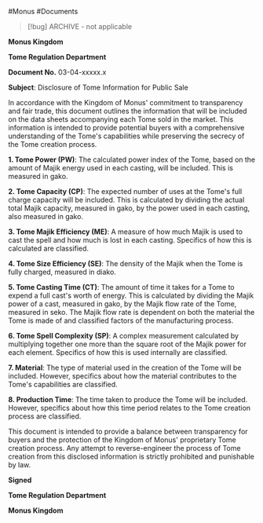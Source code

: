 #Monus #Documents

> [!bug] ARCHIVE - not applicable

**Monus Kingdom**

**Tome Regulation Department**

**Document No.** 03-04-xxxxx.x

**Subject**: Disclosure of Tome Information for Public Sale

In accordance with the Kingdom of Monus' commitment to transparency and fair trade, this document outlines the information that will be included on the data sheets accompanying each Tome sold in the market. This information is intended to provide potential buyers with a comprehensive understanding of the Tome's capabilities while preserving the secrecy of the Tome creation process.

**1. Tome Power (PW)**: The calculated power index of the Tome, based on the amount of Majik energy used in each casting, will be included. This is measured in gako.

**2. Tome Capacity (CP)**: The expected number of uses at the Tome's full charge capacity will be included. This is calculated by dividing the actual total Majik capacity, measured in gako, by the power used in each casting, also measured in gako.

**3. Tome Majik Efficiency (ME)**: A measure of how much Majik is used to cast the spell and how much is lost in each casting. Specifics of how this is calculated are classified.

**4. Tome Size Efficiency (SE)**: The density of the Majik when the Tome is fully charged, measured in diako.

**5. Tome Casting Time (CT)**: The amount of time it takes for a Tome to expend a full cast's worth of energy. This is calculated by dividing the Majik power of a cast, measured in gako, by the Majik flow rate of the Tome, measured in seko. The Majik flow rate is dependent on both the material the Tome is made of and classified factors of the manufacturing process.

**6. Tome Spell Complexity (SP)**: A complex measurement calculated by multiplying together one more than the square root of the Majik power for each element. Specifics of how this is used internally are classified.

**7. Material**: The type of material used in the creation of the Tome will be included. However, specifics about how the material contributes to the Tome's capabilities are classified.

**8. Production Time**: The time taken to produce the Tome will be included. However, specifics about how this time period relates to the Tome creation process are classified.

This document is intended to provide a balance between transparency for buyers and the protection of the Kingdom of Monus' proprietary Tome creation process. Any attempt to reverse-engineer the process of Tome creation from this disclosed information is strictly prohibited and punishable by law.

**Signed**

**Tome Regulation Department**

**Monus Kingdom**
